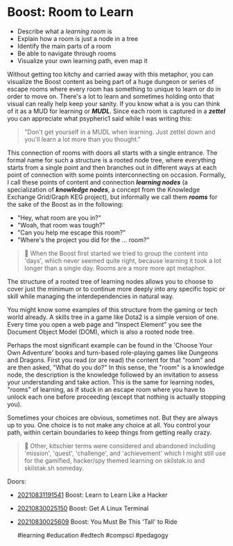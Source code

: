 # Boost: Room to Learn

* Describe what a *learning room* is
* Explain how a room is just a node in a tree
* Identify the main parts of a room
* Be able to navigate through rooms
* Visualize your own learning path, even map it

Without getting too kitchy and carried away with this metaphor, you can
visualize the Boost content as being part of a huge dungeon or series of
escape rooms where every room has something to unique to learn or do in
order to move on. There's a lot to learn and sometimes holding onto that
visual can really help keep your sanity. If you know what a is you can
think of it as a MUD for learning or ***MUDL***. Since each room is
captured in a ***zettel*** you can appreciate what psypheric1 said while
I was writing this:

> "Don't get yourself in a MUDL when learning. Just zettel down and
> you'll learn a lot more than you thought." 

This connection of rooms with doors all starts with a single entrance.
The formal name for such a structure is a rooted node tree, where
everything starts from a single point and then branches out in different
ways at each point of connection with some points interconnecting on
occasion. Formally, I call these points of content and connection
***learning nodes*** (a specialization of ***knowledge nodes***, a
concept from the Knowledge Exchange Grid/Graph KEG project), but
informally we call them ***rooms*** for the sake of the Boost as in the
following:

* "Hey, what room are you in?"
* "Woah, that room was tough?"
* "Can you help me escape this room?"
* "Where's the project you did for the ... room?"

> 💬
> When the Boost first started we tried to group the content into
> 'days', which never seemed quite right, because learning it took a lot
> longer than a single day. Rooms are a more more apt metaphor.

The structure of a rooted tree of learning nodes allows you to choose to
cover just the minimum or to continue more deeply into any specific
topic or skill while managing the interdependencies in natural way.

You might know some examples of this structure from the gaming or tech
world already. A skills tree in a game like Dota2 is a simple version of
one. Every time you open a web page and "Inspect Element" you see the
Document Object Model (DOM), which is also a rooted node tree. 

Perhaps the most significant example can be found in the 'Choose Your
Own Adventure' books and turn-based role-playing games like Dungeons and
Dragons. First you read (or are read) the content for that "room" and
are then asked, "What do you do?" In this sense, the "room" is
a knowledge node, the description is the knowledge followed by an
invitation to assess your understanding and take action. This is the
same for learning nodes, "rooms" of learning, as if stuck in an escape
room where you have to unlock each one before proceeding (except that
nothing is actually stopping you).

Sometimes your choices are obvious, sometimes not. But they are always
up to you. One choice is to not make any choice at all. You control your
path, within certain boundaries to keep things from getting really
crazy.

> 💬
> Other, kitschier terms were considered and abandoned including
> 'mission', 'quest', 'challenge', and 'achievement' which I might still
> use for the gamified, hacker/spy themed learning on skilstak.io and
> skilstak.sh someday.

Doors:

* [20210831191541](/20210831191541/) Boost: Learn to Learn Like a Hacker
* [20210830025150](/20210830025150/) Boost: Get A Linux Terminal
* [20210830025609](/20210830025609/) Boost: You Must Be This 'Tall' to
  Ride

    #learning #education #edtech #compsci #pedagogy
